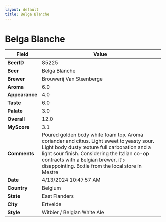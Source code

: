 ```yaml
---
layout: default
title: Belga Blanche
---
```


# Belga Blanche

| Field         | Value     |
|---------------|-----------|
| **BeerID** | 85225 |
| **Beer** | Belga Blanche |
| **Brewer** | Brouwerij Van Steenberge |
| **Aroma** | 6.0 |
| **Appearance** | 4.0 |
| **Taste** | 6.0 |
| **Palate** | 3.0 |
| **Overall** | 12.0 |
| **MyScore** | 3.1 |
| **Comments** | Poured golden body white foam top. Aroma coriander and citrus. Light sweet to yeasty sour. Light body dusty texture full carbonation and a light sour finish. Considering the Italian co-op contracts with a Belgian brewer, it's disappointing. Bottle from the local store in Mestre  |
| **Date** | 4/13/2024 10:47:57 AM |
| **Country** | Belgium |
| **State** | East Flanders |
| **City** | Ertvelde |
| **Style** | Witbier / Belgian White Ale |

